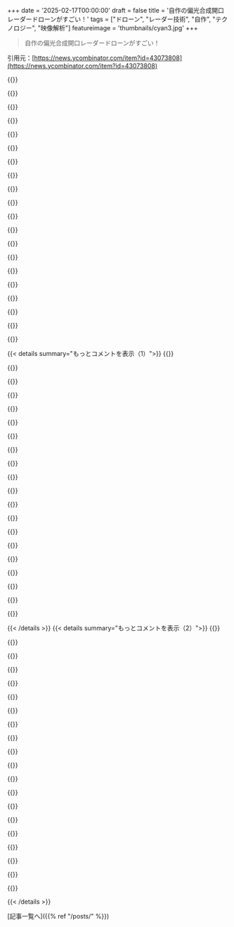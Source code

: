 +++
date = '2025-02-17T00:00:00'
draft = false
title = '自作の偏光合成開口レーダードローンがすごい！'
tags = ["ドローン", "レーダー技術", "自作", "テクノロジー", "映像解析"]
featureimage = 'thumbnails/cyan3.jpg'
+++

> 自作の偏光合成開口レーダードローンがすごい！

引用元：[https://news.ycombinator.com/item?id=43073808](https://news.ycombinator.com/item?id=43073808)

{{<matomeQuote body="最近小型FPVドローンの価格がかなり下がったね。5インチと7インチのプロペラのクアドコプターが中国から約100ユーロで買える。小さいけど1kgくらいの荷物を運べるから小型レーダーには十分。価格が下がったのは、中国がウクライナ双方に大量に売っているからで、月に10万台も消費してるみたい。" userName="colonCapitalDee" createdAt="2025-02-17T06:44:54" color="#785bff">}}

{{<matomeQuote body="ウクライナのドローンの国内生産と輸入の割合ってどうなんだろうね？最近ウクライナがドローンの生産を増やしてるって読んだし、電波妨害を克服するために光ファイバー制御のドローンも使ってるみたい。" userName="bloopernova" createdAt="2025-02-17T14:31:13" color="#785bff">}}

{{<matomeQuote body="戦時中は正確な数字は得られないだろうね。ウクライナ政府が最近100万台の発注をしたって聞いたよ。ウクライナには小規模な会社がたくさんあって、ドローンを作っているみたいだ。フレーム以外はほとんど中国からのオフショル部品だし、この分野での開発サイクルの重要性も感じる。" userName="morphle" createdAt="2025-02-17T16:10:04" color="">}}

{{<matomeQuote body="うーん、ドローンがファイバーのスプールを全て持ち運ぶ理由って何だろう？スプールを地面に置いて、そこから解いていけば、余計な重さを持たずに済むのに。" userName="spyder" createdAt="2025-02-17T21:04:52" color="">}}

{{<matomeQuote body="地面に置いたスプールを解くのはすぐに絡まっちゃうし、片方だけを持ち上げると糸が引っかかる。さらに、地面に引きずってしまうことも大変だから、ドローンの下で吊るして巻き上げた方が楽なんじゃないかな。" userName="morphle" createdAt="2025-02-17T23:04:45" color="">}}

{{<matomeQuote body="ちょっとバカな質問かもしれないけど、Google Mapsとか地面の画像を使って、基本的なCNNで位置を特定するのはどう？それならデリケートなナノワイヤを持ち運ぶ必要もないと思うんだ。" userName="TrapLord_Rhodo" createdAt="2025-02-26T15:58:33" color="">}}

{{<matomeQuote body="ファイバーには、(1) モーターと弾薬のラジオコントロールを妨害しないため、(2) 高解像度のカメラストリームを受け取るため、(3) オペレーターの位置を特定されないようにするためなどの理由があるみたい。" userName="morphle" createdAt="2025-03-01T06:12:26" color="">}}

{{<matomeQuote body="ラインを引きずるのと、ただ敷きながら進むのは全然違うよ。スプールを解除するのはロープにテンションがかからないから、ずっと楽だよ。" userName="tastyfreeze" createdAt="2025-02-17T21:10:21" color="">}}

{{<matomeQuote body="DIY愛好者として、Henrikが信号処理やハードウェア、GPU加速、アルゴリズムの最適化まで、これだけの複雑さを実現したのには驚かされる。こういう偉業に対する賞があればいいのに。" userName="farhanhubble" createdAt="2025-02-17T04:32:04" color="#ff33a1">}}

{{<matomeQuote body="これは大変な作業だね。趣味でここまでの成果を出すのは、少なくともPhD相当の労力が必要だと思う。" userName="pjc50" createdAt="2025-02-17T14:55:11" color="#45d325">}}

{{<matomeQuote body="これはとんでもない素晴らしい仕事だけど、趣味でやってるとは呼べないね。仕事を軽視するわけじゃないけど、期待値を調整したい。これはただの好奇心で作ったものじゃなくて、フィンランドのエンジニアリングコンサルタントでRFデザインのシニアコンサルタントとして働いている訓練を受けた電気技師が制作したものだから。彼はプロのキャリアから得た幅広い知識をオフのプロジェクトに持ち込んでる。" userName="DoingIsLearning" createdAt="2025-02-17T15:26:11" color="#ff5c5c">}}

{{<matomeQuote body="そうだね、明らかに彼は経験豊富なRFデザイナーだ。特に、RF部分、SARデータ削減部分、ドローン制御部分を彼が全部やったのがすごい。これらは別々のスキルセットだから。" userName="Animats" createdAt="2025-02-17T19:33:47" color="#38d3d3">}}

{{<matomeQuote body="彼はこのようなことを生業で研究しているんだよ。" userName="lokimedes" createdAt="2025-02-17T15:43:41" color="">}}

{{<matomeQuote body="実は、SARアルゴリズムが説明されているのを見たのはこれが初めて。今まで見たサラプロジェクトはこの部分をおろそかにしてたから。誰か他に関連のリソースを見たことある？リンクされた論文を消化しようとしてるよ。<br>https://topex.ucsd.edu/rs/sar_summary.pdf<br>結果的に、オートフォーカスで位置の問題を回避できるみたい！これを初めて見た！" userName="geokon" createdAt="2025-02-17T03:41:13" color="#38d3d3">}}

{{<matomeQuote body="Henrikが数年前に作ったSARレーダーに関するブログ投稿があって、どうやって機能するかをもう少し詳しく説明しているよ。<br>https://hforsten.com/synthetic-aperture-radar-imaging.html" userName="celegans25" createdAt="2025-02-17T03:44:45" color="">}}

{{<matomeQuote body="これを見てワクワクした！なぜなら、私はレーダーイメージングで博士号を取得したから、特にISAR画像のオートフォーカスに特化してる。私の論文ではこれがどのように機能するかについて説明していて、PDFの3章と4章にその数学が書かれてる。<br>https://github.com/stevesimmons/phd-thesis-radar-imaging<br>SARは合成開口レーダーで、レーダーが直線に飛んでいる時、地面の見かけの回転がドップラーシフトを生じ、高い横方向解像度を得られる。<br>ISARは逆合成開口レーダーで、レーダーが静止している時に目標（飛行機など）が飛び、相対的な動きが目標の回転を生じ、高い横方向解像度を得られる。" userName="stevesimmons" createdAt="2025-02-17T21:54:32" color="#ff5733">}}

{{<matomeQuote body="このサイト[1]は一般的に親しみやすい内容だけど、SARのページはちょっと短いみたいだね。私は従来のフェーズドアレイの文脈で理解するのが一番簡単だと思うけど、もしその仕組みを知らないならあまり役に立たないかも。<br>[1] <br>https://www.radartutorial.eu/20.airborne/ab07.en.html" userName="mNovak" createdAt="2025-02-17T05:06:19" color="">}}

{{<matomeQuote body="そうだね、こういう幼稚な説明は見たことがあるが、これはあまり役立たない簡略化をしている。フェーズドアレイでは、ビームフォーミングして空間をスイープする。信号の戻りはビームまたはサイドローブから来ている。この部分を受信時にパッシブにビームフォーミングすることもできる。でも、SARではビームフォーミングをしているわけじゃない。地面全体を照らしていて、すべての場所からの帰還を同時に受け取る。二つの等距離の反射体は同時に信号を戻すし、もし飛行経路がその二点の間にあるとして、距離が常に等しいならどうやって区別するんだ？デジタルで受信側でビームフォーミングしているが、もっと深いことがあると思う。" userName="geokon" createdAt="2025-02-17T09:33:41" color="#45d325">}}

{{<matomeQuote body="＞でもSARではビームフォーミングをしているわけじゃない。地面全体を照らしていて、すべての場所からの帰還を同時に受け取る。二つの等距離の反射体は同時に信号を戻すし、もし飛行経路がその二点の間にあるとして、距離が常に等しいならどうやって区別するんだ？<br>SARを考える conceptual にはいくつかの方法がある。実際には、ビームフォーミングと考える方法もあって、合成開口の各位置が、合成開口の長さの巨大なアレイの一要素になっている。受信アレイがそれだ。全体を照らしている場合、通常のアンテナは等方性ではなく、側面に向けられている。サイドからは反射体を見えるが、反対側の等距離の反射体は見えない。もし等方性のアンテナが合成開口の両側を見たら、結果の画像は両側のコヒーレントな組み合わせになるだろう。関連する検索用語は、iso-rangeとiso-Dopplerライン。" userName="derstander" createdAt="2025-02-17T11:20:46" color="#ff5c5c">}}

{{<matomeQuote body="＞あなたの信号の戻りはビームやサイドローブから来る<br>それをスキップしてるよ。そのビームはどこから来るの？簡単にシーンが均一に照らされていると仮定すれば、受信フェーズドアレイのビームをそこにスイープできることは理解できる。さらにデジタルビームフォーミングを仮定すると、アレイの各要素に入射する信号のコピーを保存できる。まだ『ビーム』にはなっていない、単なる個々の信号の集合だ。<br>＞すべての場所からの戻りを同時に受け取る<br>そうだね！各要素は同時にすべての場所から信号を受け取っている。ビームを形成するのは、特定の位相重みを使って要素を組み合わせるプロセスで、それはSARでも数百万要素の合成信号を形成するのと同じ数学的なものだよ。これで大規模なフェーズドアレイのように振る舞える。時間の経過で全てのスナップショットが発生したと考えることができる。" userName="mNovak" createdAt="2025-02-17T20:34:00" color="#ff33a1">}}

{{< details summary="もっとコメントを表示（1）">}}
{{<matomeQuote body="それでは識別できないね。最大限の効果を得るには、表面に対して直交して飛ぶ必要があるよ。" userName="namibj" createdAt="2025-02-17T09:45:16" color="">}}

{{<matomeQuote body="うわ、こんな素晴らしい画像が見られるなんて、ちょっと驚き！他の高価なSARシステムからの画像はこんなに良く見えないものが多いから、すごいね。" userName="fisherjeff" createdAt="2025-02-17T05:02:39" color="#38d3d3">}}

{{<matomeQuote body="これがHackerNewsを読む理由だよ。毎月、新しい記事があって、私の近所のミサイル防衛システムの改善に役立っているし、お隣さんが犬の糞を私の芝生にすることもなくなりそう。<br>近所の地形をマッピングして、攻撃対象を特定できるようになった。今はドローンを使えばいい！" userName="throwup238" createdAt="2025-02-17T02:21:07" color="#45d325">}}

{{<matomeQuote body="これが役に立つかも。<br>「Tactical and Strategic Missile Guidance, Seventh Edition」<br>「Tactical missile warheads」<br>「Fundamentals of Astrodynamics」" userName="Grosvenor" createdAt="2025-02-17T03:14:59" color="">}}

{{<matomeQuote body="私は「Tactical and Strategic Missile Guidance」の本を持ってるけど、ただ興味本位で買ったんだ。こんな本が普通に手に入るなんて驚きだよ。" userName="secondcoming" createdAt="2025-02-17T11:18:30" color="">}}

{{<matomeQuote body="人々がAIやテロリストのマニュアルで広まることを心配する恐ろしい技術って、もう大学の図書館にはたくさんあるんだ。50年前にはトップシークレットだった核兵器の文書も持ってるよ。" userName="philipkglass" createdAt="2025-02-17T15:39:36" color="#785bff">}}

{{<matomeQuote body="実は下のコメントに返信しようと思ったんだけど、なぜか返信リンクが表示されなかったんだ。<br>それでも、Raspberry Pi Zeroですら40年前には超コンピュータだったって気づいたんだ。<br>今の僕たちから見れば時代遅れのGPUでも、1985年当時には信じられない存在だった。" userName="flyinghamster" createdAt="2025-02-17T16:18:23" color="#785bff">}}

{{<matomeQuote body="たまに、90年代のスーパコンピュータを今の家で手に入れることができるって話をするけど、相手には全然伝わらないみたい。みんなネットサーフィンくらいにしか使ってないから。技術や知識は、それを使う人次第で怖さが変わる。人間が問題なんだ。" userName="iugtmkbdfil834" createdAt="2025-02-17T16:12:06" color="">}}

{{<matomeQuote body="デパートでベクトル推力機の詳細な本を買ったよ。…すぐに誰か来た。" userName="cardiffspaceman" createdAt="2025-02-18T17:48:01" color="">}}

{{<matomeQuote body="おお、ミサイル誘導の本、値段上がったね。2年前は中古が15ドルくらいで買えたのに。" userName="daemonologist" createdAt="2025-02-17T06:45:10" color="">}}

{{<matomeQuote body="技術書のハードカバー2冊セットが170ドルって結構普通だね。" userName="contingencies" createdAt="2025-02-18T19:54:43" color="">}}

{{<matomeQuote body="ミサイルは自分の位置を常に把握してるんだ。それは、どこに行ってないのかも知ってるから。" userName="mmusson" createdAt="2025-02-17T13:02:02" color="">}}

{{<matomeQuote body="それもそうだけど、反ドローン妨害もあるよね。現代はすごい時代だ。" userName="gessha" createdAt="2025-02-17T03:19:50" color="">}}

{{<matomeQuote body="ウクライナとロシアは、これを打破するために光ファイバーケーブルを使ったドローンを作ってるみたい。昔の有線誘導ミサイルみたいに。" userName="pjc50" createdAt="2025-02-17T14:58:44" color="#785bff">}}

{{<matomeQuote body="なんでドローンに光ファイバーケーブルのスプールがついてるんだろう？オペレーターが持ってないの？" userName="alashow" createdAt="2025-02-17T23:13:29" color="">}}

{{<matomeQuote body="引っ張りとファイバーのテンションだね。前者はほぼゼロ、後者は2kmのラインを引きずって小型機を飛ばすことになって、地面のものに引っかかる危険がある。" userName="pbmonster" createdAt="2025-02-17T23:50:51" color="">}}

{{<matomeQuote body="新しい猫とネズミのゲームだね。" userName="iugtmkbdfil834" createdAt="2025-02-17T16:13:07" color="">}}

{{<matomeQuote body="多くの反ドローン妨害って、ドローンとオペレーターの無線通信を切断することなんだ。ほとんどのドローンは予め設定された自律航路を飛ぶから、影響受けないよね。反レーダー装置でもない限り。" userName="samplatt" createdAt="2025-02-17T05:41:42" color="#ff5733">}}

{{<matomeQuote body="古典的だけど、少しジェームズ・ボンドっぽいネット弾を撃つ散弾銃が気に入ってる。" userName="temp0826" createdAt="2025-02-17T07:48:27" color="">}}

{{<matomeQuote body="無法者の犬の問題には、遊弋兵器が一番効果的だよね。動物にフィードバックがすごく大事なのは有名だから。" userName="nullc" createdAt="2025-02-17T02:54:06" color="">}}


{{< /details >}}
{{< details summary="もっとコメントを表示（2）">}}
{{<matomeQuote body="1mmの半径と0.5mmの深さのタンパク質を100msバーストで気化できる小さなレーザーについてどう思う？ハードウェアを無駄にしないのが大事で、資源の浪費もなく、行動の証拠も残らないのが理想だよ。人間には聞こえない音を上手く使えば、敵を追い出すこともできるかもね。" userName="Nevermark" createdAt="2025-02-17T07:48:55" color="">}}

{{<matomeQuote body="自分はパルスレーザーで少し肉を失ったことがあるんだけど、傷に気が付いたのは後からだった。レーザーでナパームを点火するのが解決策だと思うけど、ドローンに火をつけないようにタイミングを考えないとね。" userName="nullc" createdAt="2025-02-17T08:12:33" color="">}}

{{<matomeQuote body="＞レーザーでナパームを点火”おっ、いいね！でもナパームを散水システムでうまく使えなかったから、ヘリから落としてるんだ、昔のやり方だけど。" userName="throwup238" createdAt="2025-02-17T12:49:39" color="">}}

{{<matomeQuote body="四文字で言うと、ディーゼルエンジンの燃料噴射。" userName="nullc" createdAt="2025-02-17T20:38:36" color="">}}

{{<matomeQuote body="これはアップボートだけじゃ足りないね。素晴らしいライティングだよ、ありがとう。" userName="nodra" createdAt="2025-02-17T04:54:53" color="#38d3d3">}}

{{<matomeQuote body="すごいプロジェクトだね！こんなクールなものを作るためのスキルのシンセシスに驚いてるよ！" userName="slicktux" createdAt="2025-02-17T05:43:13" color="#ff5733">}}

{{<matomeQuote body="もし100メートルのアンテナが必要なら、複数のドローンを100メートルの放物線に配置して近い形を作れるかな？" userName="taylorportman" createdAt="2025-02-17T04:53:31" color="">}}

{{<matomeQuote body="そうだね、位置をおおよそ1/10波長に保って、トランスミッターとレシーバーをps精度で同期できれば可能だよ。大変だけど、実際は低周波数の時しか考慮されないかな。" userName="mNovak" createdAt="2025-02-17T05:15:16" color="">}}

{{<matomeQuote body="その位置をそんなに正確に保つ必要はないよ、理想的にはリアルタイムで把握できれば。" userName="namibj" createdAt="2025-02-17T09:49:59" color="">}}

{{<matomeQuote body="6GHzで5cm波長だと、1/10は5mmだから、普通のRTK精度にはちょっと足りないと思う。でも低い周波数なら可能かもね。" userName="tecleandor" createdAt="2025-02-17T11:01:34" color="">}}

{{<matomeQuote body="レーザー距離計を使って2-3の既知の反射体までの距離を測定することで、サブミリメートル精度を出せるなら、それだけで十分かも。10-20機のドローンを使って長さ50または100メートルのアンテナを展開するのは、特に軍事において多くのシナリオで非常に有効だね。" userName="nine_k" createdAt="2025-02-17T17:55:00" color="#ff33a1">}}

{{<matomeQuote body="ここで受信機を同期させるために使われる技術と同じ方法が使えるはず。強力なローカルビーコンの共通受信と三角測量で、GNSS精度よりも良い位置情報が得られて、SNRの利点やキャリア位相の曖昧さの対処に役立つよ。" userName="CamperBob2" createdAt="2025-02-17T18:06:37" color="#ff5733">}}

{{<matomeQuote body="UWBって、役立つ精度を出せるのかな？それとも他の何かが必要になる？" userName="bloopernova" createdAt="2025-02-17T14:39:54" color="">}}

{{<matomeQuote body="すごいプロジェクトだね！素晴らしい結果だ！ここでHNにシェアしてくれてありがとう。" userName="sllabres" createdAt="2025-02-17T06:47:52" color="">}}

{{<matomeQuote body="＞単一チャネルレーダーはターゲットまでの距離を測定するだけで、ターゲットの角度を検出できない。確かにその特定の使用ケースではそうかも知れないけど、パラボリックディッシュやスロット付きウェーブガイドアパーチャーはずっと前からあるよ。" userName="anilakar" createdAt="2025-02-17T07:03:00" color="">}}

{{<matomeQuote body="これって、夜や木の後ろにいるロシア人を見えるってこと？（すぐに、中国のドローンが欧州の都市で民間人を24時間狩るために攻撃するようになるのかな？）" userName="tomaskafka" createdAt="2025-02-17T17:18:03" color="">}}

{{<matomeQuote body="確かに、21世紀の戦争はアップグレードされたね。怖いけど反対手段も見られることを願うよ。" userName="onemoresoop" createdAt="2025-02-17T22:08:20" color="">}}

{{<matomeQuote body="これはすごい！Sentinel 1のツールボックスを動かすのが大変だったから、今は一から書き直せると確信してる。" userName="willtemperley" createdAt="2025-02-17T07:13:19" color="">}}

{{<matomeQuote body="素晴らしい作業だね！こんな素晴らしい記事を書いてくれてありがとう！" userName="transistor-man" createdAt="2025-02-17T02:57:53" color="#ff5c5c">}}

{{<matomeQuote body="驚くべきエンジニアリングだね。シェアしてくれてありがとう。" userName="cruftbox" createdAt="2025-02-17T18:10:56" color="#ff5733">}}


{{< /details >}}


[記事一覧へ]({{% ref "/posts/" %}})
